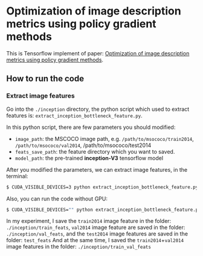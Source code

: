 # Optimization of image description metrics using policy gradient methods
This is Tensorflow implement of paper: [Optimization of image description metrics using policy gradient methods](https://arxiv.org/abs/1612.00370).

## How to run the code
### Extract image features
Go into the `./inception` directory, the python script which used to extract features is: `extract_inception_bottleneck_feature.py`.

In this python script, there are few parameters you should modified:
 - `image_path`: the MSCOCO image path, e.g. `/path/to/msococo/train2014`, `/path/to/msococo/val2014`, /path/to/msococo/test2014
 - `feats_save_path`: the feature directory which you want to saved.
 - `model_path`: the pre-trained **inception-V3** tensorflow model
 

After you modified the parameters, we can extract image features, in the terminal:
 ```bash
 $ CUDA_VISIBLE_DEVICES=3 python extract_inception_bottleneck_feature.py
 ```
Also, you can run the code without GPU:
 ```bash
 $ CUDA_VISIBLE_DEVICES="" python extract_inception_bottleneck_feature.py
 ```

In my experiment, I save the `train2014` image feature in the folder: `./inception/train_feats`, `val2014` image feature are saved in the folder: `./inception/val_feats`, and the `test2014` image features are saved in the folder: `test_feats`
And at the same time, I saved the `train2014`+`val2014` image features in the folder: `./inception/train_val_feats`
